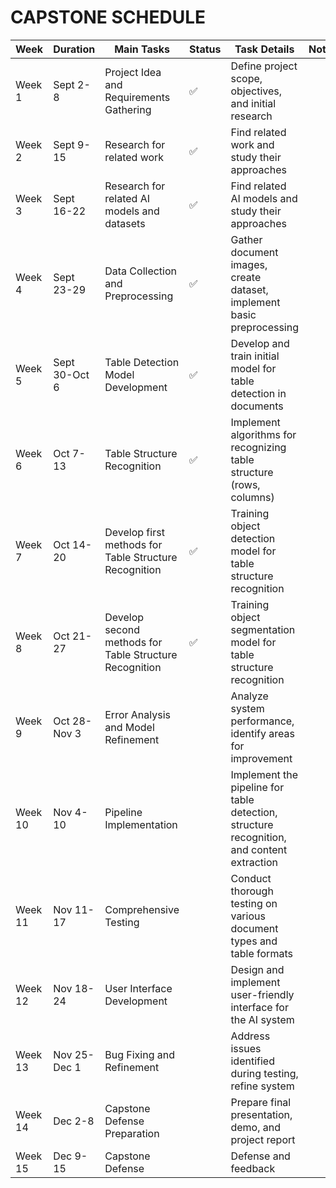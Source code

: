 # CAPSTONE SCHEDULE


| Week | Duration | Main Tasks | Status | Task Details | Note |
|------|----------|------------|--------|--------------|------|
| Week 1 | Sept 2-8 | Project Idea and Requirements Gathering | ✅ | Define project scope, objectives, and initial research | |
| Week 2 | Sept 9-15 | Research for related work | ✅ | Find related work and study their approaches | |
| Week 3 | Sept 16-22 | Research for related AI models and datasets | ✅ | Find related AI models and study their approaches | |
| Week 4 | Sept 23-29 | Data Collection and Preprocessing | ✅ | Gather document images, create dataset, implement basic preprocessing | |
| Week 5 | Sept 30-Oct 6 | Table Detection Model Development | ✅ | Develop and train initial model for table detection in documents | |
| Week 6 | Oct 7-13 | Table Structure Recognition | ✅ | Implement algorithms for recognizing table structure (rows, columns) | |
| Week 7 | Oct 14-20 | Develop first methods for Table Structure Recognition | ✅ | Training object detection model for table structure recognition | |
| Week 8 | Oct 21-27 | Develop second methods for Table Structure Recognition | ✅ | Training object segmentation model for table structure recognition | |
| Week 9 | Oct 28-Nov 3 | Error Analysis and Model Refinement | | Analyze system performance, identify areas for improvement | |
| Week 10 | Nov 4-10 | Pipeline Implementation | | Implement the pipeline for table detection, structure recognition, and content extraction | |
| Week 11 | Nov 11-17 | Comprehensive Testing | | Conduct thorough testing on various document types and table formats | |
| Week 12 | Nov 18-24 | User Interface Development | | Design and implement user-friendly interface for the AI system | |
| Week 13 | Nov 25-Dec 1 | Bug Fixing and Refinement | | Address issues identified during testing, refine system | |
| Week 14 | Dec 2-8 | Capstone Defense Preparation | | Prepare final presentation, demo, and project report | |
| Week 15 | Dec 9-15 | Capstone Defense | | Defense and feedback | |
